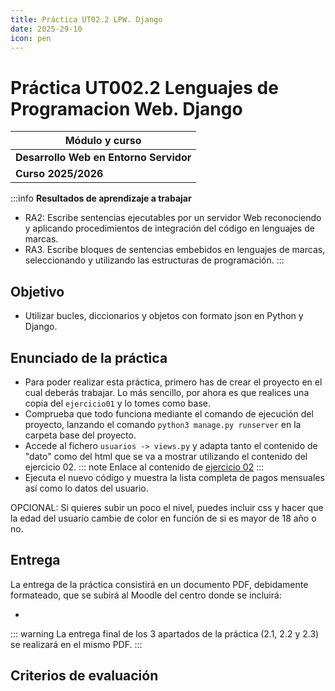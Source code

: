 ```yaml
---
title: Práctica UT02.2 LPW. Django
date: 2025-29-10
icon: pen
---
```


# Práctica UT002.2 Lenguajes de Programacion Web. Django

| Módulo y curso |
| --- |
| **Desarrollo Web en Entorno Servidor** |
|**Curso 2025/2026**|

:::info
**Resultados de aprendizaje a trabajar**
 * RA2: Escribe sentencias ejecutables por un servidor Web reconociendo y aplicando procedimientos de integración del código en lenguajes de marcas. 
 * RA3. Escribe bloques de sentencias embebidos en lenguajes de marcas, seleccionando y utilizando las estructuras de programación.
:::

## Objetivo
* Utilizar bucles, diccionarios y objetos con formato json en Python y Django.
  
## Enunciado de la práctica
  
* Para poder realizar esta práctica, primero has de crear el proyecto en el cual deberás trabajar. Lo más sencillo, por ahora es que realices una copia del `ejercicio01` y lo tomes como base.
* Comprueba que todo funciona mediante el comando de ejecución del proyecto, lanzando el comando `python3 manage.py runserver` en la carpeta base del proyecto. 
* Accede al fichero `usuarios -> views.py` y adapta tanto el contenido de "dato" como del html que se va a mostrar utilizando el contenido del ejercicio 02. 
  ::: note
  Enlace al contenido de [ejercicio 02](https://github.com/darioaxel/DWES-Ejercicios-2025-2026/blob/main/dwes-UT02/03-django/ejercicio02/usuarios.py)
  :::
* Ejecuta el nuevo código y muestra la lista completa de pagos mensuales así como lo datos del usuario.

OPCIONAL: Si quieres subir un poco el nivel, puedes incluir css y hacer que la edad del usuario cambie de color en función de si es mayor de 18 año o no.

## Entrega

La entrega de la práctica consistirá en un documento PDF, debidamente formateado, que se subirá al Moodle del centro donde se incluirá:
  
* 
::: warning
La entrega final de los 3 apartados de la práctica (2.1, 2.2 y 2.3) se realizará en el mismo PDF. 
:::

## Criterios de evaluación